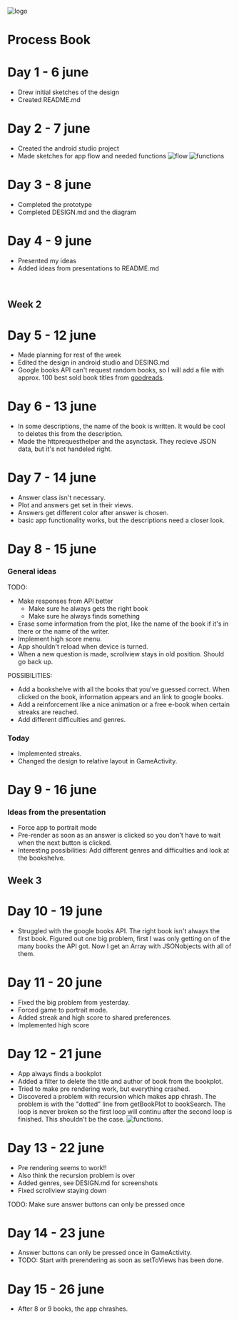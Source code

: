 ![logo](doc/textLogo.png)
# Process Book

# Day 1 - 6 june
- Drew initial sketches of the design
- Created README.md

# Day 2 - 7 june
- Created the android studio project
- Made sketches for app flow and needed functions
![flow](doc/appFlow.jpg)
![functions](doc/firstIdeaDiagram.jpg)

# Day 3 - 8 june
- Completed the prototype
- Completed DESIGN.md and the diagram

# Day 4 - 9 june
- Presented my ideas
- Added ideas from presentations to README.md
<br>

## Week 2
# Day 5 - 12 june
- Made planning for rest of the week
- Edited the design in android studio and DESING.md 
- Google books API can't request random books, so I will add a file with approx. 100 best sold book titles from [goodreads](http://www.goodreads.com/list/show/33934.Best_Selling_Books_of_All_Time).

# Day 6 - 13 june
- In some descriptions, the name of the book is written. It would be cool to deletes this from the description.
- Made the httprequesthelper and the asynctask. They recieve JSON data, but it's not handeled right.

# Day 7 - 14 june
- Answer class isn't necessary. 
- Plot and answers get set in their views.
- Answers get different color after answer is chosen.
- basic app functionality works, but the descriptions need a closer look.

# Day 8 - 15 june
### General ideas
TODO:

- Make responses from API better
	- Make sure he always gets the right book
	- Make sure he always finds something
- Erase some information from the plot, like the name of the book if it's in there or the name of the writer.
- Implement high score menu.
- App shouldn't reload when device is turned.
- When a new question is made, scrollview stays in old position. Should go back up.

POSSIBILITIES:

- Add a bookshelve with all the books that you've guessed correct. When clicked on the book, information appears and an link to google books. 
- Add a reinforcement like a nice animation or a free e-book when certain streaks are reached.
- Add different difficulties and genres.

### Today
- Implemented streaks.
- Changed the design to relative layout in GameActivity.

# Day 9 - 16 june
### Ideas from the presentation
- Force app to portrait mode
- Pre-render as soon as an answer is clicked so you don't have to wait when the next button is clicked.
- Interesting possibilities: Add different genres and difficulties and look at the bookshelve.

## Week 3

# Day 10 - 19 june
- Struggled with the google books API. The right book isn't always the first book. Figured out one big problem, first I was only getting on of the many books the API got. Now I get an Array with JSONobjects with all of them.

# Day 11 - 20 june
- Fixed the big problem from yesterday.
- Forced game to portrait mode.
- Added streak and high score to shared preferences.
- Implemented high score

# Day 12 - 21 june
- App always finds a bookplot
- Added a filter to delete the title and author of book from the bookplot.
- Tried to make pre rendering work, but everything crashed.
- Discovered a problem with recursion which makes app chrash. The problem is with the "dotted" line from getBookPlot to bookSearch. The loop is never broken so the first loop will continu after the second loop is finished. This shouldn't be the case. ![functions](doc/functionDiagram.jpg).

# Day 13 - 22 june
- Pre rendering seems to work!!
- Also think the recursion problem is over
- Added genres, see DESIGN.md for screenshots
- Fixed scrollview staying down

TODO:
Make sure answer buttons can only be pressed once

# Day 14 - 23 june
- Answer buttons can only be pressed once in GameActivity.
- TODO: Start with prerendering as soon as setToViews has been done.


# Day 15 - 26 june
- After 8 or 9 books, the app chrashes.